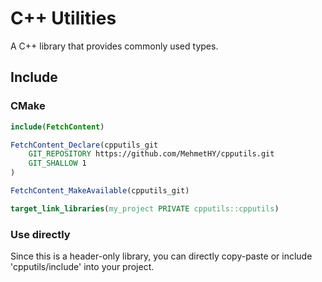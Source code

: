 # C++ Utilities
A C++ library that provides commonly used types. 

## Include
### CMake
```cmake
include(FetchContent)

FetchContent_Declare(cpputils_git
    GIT_REPOSITORY https://github.com/MehmetHY/cpputils.git
    GIT_SHALLOW 1
)

FetchContent_MakeAvailable(cpputils_git)

target_link_libraries(my_project PRIVATE cpputils::cpputils)
```

### Use directly
Since this is a header-only library, you can directly copy-paste or include 'cpputils/include' into your project. 

